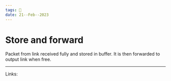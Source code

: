 ```yaml
---
tags: 🌱
date: 21--Feb--2023
---
```


# Store and forward

Packet from link received fully and stored in buffer. It is then forwarded to output link when free.

---
Links: 
